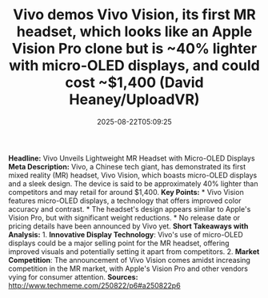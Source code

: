 ﻿---
title: "Vivo demos Vivo Vision, its first MR headset, which looks like an Apple Vision Pro clone but is ~40% lighter with micro-OLED displays, and could cost ~$1,400 (David Heaney/UploadVR)"
date: "2025-08-22T05:09:25"
category: "Markets"
summary: ""
slug: "vivo demos vivo vision its first mr headset which looks like"
source_urls:
  - "http://www.techmeme.com/250822/p6#a250822p6"
seo:
  title: "Vivo demos Vivo Vision, its first MR headset, which looks like an Apple Vision Pro clone but is ~40% lighter with micro-OLED displays, and could cost ~$1,400 (David Heaney/UploadVR) | Hash n Hedge"
  description: ""
  keywords: ["news", "markets", "brief"]
---
**Headline:** Vivo Unveils Lightweight MR Headset with Micro-OLED Displays  **Meta Description:** Vivo, a Chinese tech giant, has demonstrated its first mixed reality (MR) headset, Vivo Vision, which boasts micro-OLED displays and a sleek design. The device is said to be approximately 40% lighter than competitors and may retail for around $1,400.  **Key Points:**  * Vivo Vision features micro-OLED displays, a technology that offers improved color accuracy and contrast. * The headset's design appears similar to Apple's Vision Pro, but with significant weight reductions. * No release date or pricing details have been announced by Vivo yet.  **Short Takeaways with Analysis:**  1. **Innovative Display Technology**: Vivo's use of micro-OLED displays could be a major selling point for the MR headset, offering improved visuals and potentially setting it apart from competitors. 2. **Market Competition**: The announcement of Vivo Vision comes amidst increasing competition in the MR market, with Apple's Vision Pro and other vendors vying for consumer attention.  **Sources:** http://www.techmeme.com/250822/p6#a250822p6 
